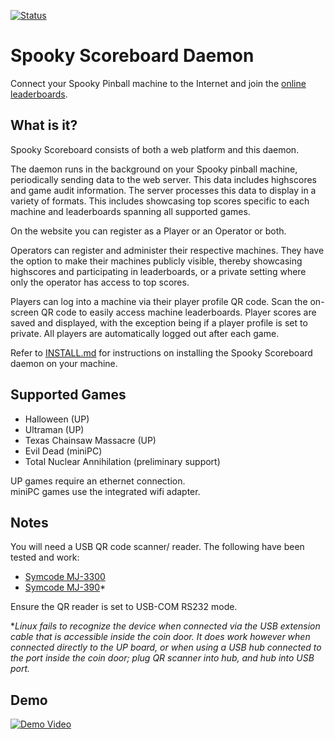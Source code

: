 [![Status](https://github.com/gregcube/spooky_scoreboard_daemon/workflows/Build/badge.svg)](https://github.com/gregcube/spooky_scoreboard_daemon/actions/workflows/ci.yml)

Spooky Scoreboard Daemon
========================

Connect your Spooky Pinball machine to the Internet and join the
[online leaderboards](https://spookyscoreboard.com).

What is it?
-----------

Spooky Scoreboard consists of both a web platform and this daemon.

The daemon runs in the background on your Spooky pinball machine, periodically
sending data to the web server. This data includes highscores and game audit
information. The server processes this data to display in a variety of formats.
This includes showcasing top scores specific to each machine and leaderboards
spanning all supported games.

On the website you can register as a Player or an Operator or both.

Operators can register and administer their respective machines. They have the
option to make their machines publicly visible, thereby showcasing highscores
and participating in leaderboards, or a private setting where only the operator
has access to top scores.

Players can log into a machine via their player profile QR code.
Scan the on-screen QR code to easily access machine leaderboards.
Player scores are saved and displayed, with the exception being if a
player profile is set to private.
All players are automatically logged out after each game.

Refer to [INSTALL.md](https://github.com/gregcube/spooky_scoreboard_daemon/blob/master/INSTALL.md) for instructions on installing the Spooky Scoreboard daemon on your machine.

Supported Games
---------------

- Halloween (UP)
- Ultraman (UP)
- Texas Chainsaw Massacre (UP)
- Evil Dead (miniPC)
- Total Nuclear Annihilation (preliminary support)

UP games require an ethernet connection.  
miniPC games use the integrated wifi adapter.

Notes
------

You will need a USB QR code scanner/ reader. The following have been tested and work:
- [Symcode MJ-3300](https://amzn.to/4fuNqTx)
- [Symcode MJ-390](https://amzn.to/40QrH4D)*

Ensure the QR reader is set to USB-COM RS232 mode.

**Linux fails to recognize the device when connected via the USB extension cable that
is accessible inside the coin door. It does work however when connected directly
to the UP board, or when using a USB hub connected to the port inside the coin door; 
plug QR scanner into hub, and hub into USB port.*


Demo
----

[![Demo Video](https://img.youtube.com/vi/XXriBZilOks/0.jpg)](https://www.youtube.com/watch?v=XXriBZilOks)
